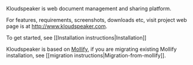 Kloudspeaker is web document management and sharing platform.

For features, requirements, screenshots, downloads etc, visit project web page is at http://www.kloudspeaker.com.

To get started, see [[Installation instructions|Installation]]

Kloudspeaker is based on [Mollify](https://github.com/sjarvela/mollify), if you are migrating existing Mollify installation, see [[migration instructions|Migration-from-mollify]].